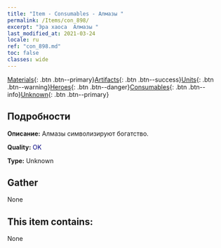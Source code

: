 ```yaml
---
title: "Item - Consumables - Алмазы "
permalink: /Items/con_898/
excerpt: "Эра хаоса  Алмазы "
last_modified_at: 2021-03-24
locale: ru
ref: "con_898.md"
toc: false
classes: wide
---
```

 [Materials](/ru/Items/){: .btn .btn--primary}[Artifacts](/ru/Items/Artifacts/){: .btn .btn--success}[Units](/ru/Items/Units/){: .btn .btn--warning}[Heroes](/ru/Items/Heroes/){: .btn .btn--danger}[Consumables](/ru/Items/Consumables/){: .btn .btn--info}[Unknown](/ru/Items/Unknown/){: .btn .btn--primary}

## Подробности
 **Описание:** Алмазы символизируют богатство.

 **Quality:** <span style="color: #000080">OK</span>

 **Type:** Unknown

## Gather

  None

## This item contains:

  None

